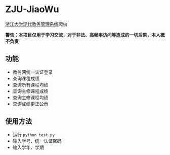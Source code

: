 # ZJU-JiaoWu

[浙江大学现代教务管理系统](http://jwbinfosys.zju.edu.cn/)爬虫

**警告：本项目仅用于学习交流，对于非法、高频率访问等造成的一切后果，本人概不负责**

## 功能

+ 教务网统一认证登录
+ 查询课程成绩
+ 查询所有课程均绩
+ 查询主修课程成绩
+ 查询主修课程均绩
+ 查询成绩更正公示

## 使用方法

+ 运行 ``python test.py``
+ 输入学号、统一认证密码
+ 输入学年、学期